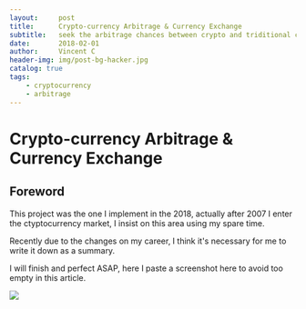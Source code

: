 ```yaml
---
layout:     post
title:      Crypto-currency Arbitrage & Currency Exchange
subtitle:   seek the arbitrage chances between crypto and triditional currency
date:       2018-02-01
author:     Vincent C
header-img: img/post-bg-hacker.jpg
catalog: true
tags:
    - cryptocurrency
    - arbitrage
---  
```

  
# Crypto-currency Arbitrage & Currency Exchange

## Foreword

This project was the one I implement in the 2018, actually after 2007 I enter the ctyptocurrency market, I insist on this area using my spare time.  

Recently due to the changes on my career, I think it's necessary for me to write it down as a summary.  

I will finish and perfect ASAP, here I paste a screenshot here to avoid too empty in this article.

![](https://cl.ly/dd864cfb2c04/Image%2525202019-05-24%252520at%25252010.45.25%252520%2525E4%2525B8%25258A%2525E5%25258D%252588.png)
